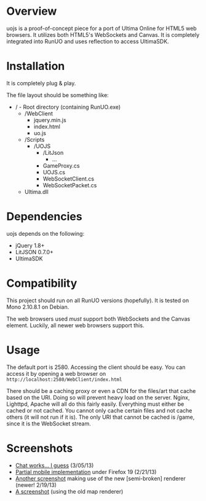 Overview
==========

uojs is a proof-of-concept piece for a port of Ultima Online for HTML5 web browsers. It utilizes both HTML5's WebSockets and Canvas. It is completely integrated into RunUO and uses reflection to access UltimaSDK.

Installation
==========

It is completely plug & play.

The file layout should be something like:
- / - Root directory (containing RunUO.exe)
  - /WebClient
     - jquery.min.js
     - index.html
     - uo.js
  - /Scripts
     - /UOJS
         - /LitJson
            - ...
         - GameProxy.cs
         - UOJS.cs
         - WebSocketClient.cs
         - WebSocketPacket.cs
  - Ultima.dll

Dependencies
==========

uojs depends on the following:
- jQuery 1.8+
- LitJSON 0.7.0+
- UltimaSDK

Compatibility
==========

This project should run on all RunUO versions (hopefully). It is tested on Mono 2.10.8.1 on Debian.

The web browsers used _must_ support both WebSockets and the Canvas element. Luckily, all newer web browsers support this.

Usage
==========

The default port is 2580.
Accessing the client should be easy. You can access it by opening a web browser on `http://localhost:2580/WebClient/index.html`

There should be a caching proxy or even a CDN for the files/art that cache based on the URI. Doing so will prevent heavy load on the server. Nginx, Lighttpd, Apache will all do this fairly easily.
Everything must either be cached or not cached. You cannot only cache certain files and not cache others (it will not run if it is). The only URI that cannot be cached is /game, since it is the WebSocket stream.

Screenshots
==========

* [Chat works... I guess](http://i.imgur.com/Bxm89KY.png) (3/05/13)
* [Partial mobile implementation](http://i.imgur.com/hRRE42k.jpg) under Firefox 19 (2/21/13)
* [Another screenshot](http://i.imgur.com/jLBPmRE.png) making use of the new [semi-broken] renderer (newer! 2/19/13)
* [A screenshot](http://i.imgur.com/VClu5.png) (using the old map renderer)
